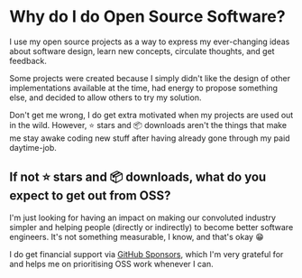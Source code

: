 # Why do I do Open Source Software?

I use my open source projects as a way to express my ever-changing ideas about
software design, learn new concepts, circulate thoughts, and get feedback.

Some projects were created because I simply didn't like the design of other
implementations available at the time, had energy to propose something else, and
decided to allow others to try my solution.

Don't get me wrong, I do get extra motivated when my projects are used out in
the wild. However, ⭐ stars and 📦 downloads aren't the things that make me stay awake
coding new stuff after having already gone through my paid daytime-job.

## If not ⭐ stars and 📦 downloads, what do you expect to get out from OSS?

I'm just looking for having an impact on making our convoluted industry simpler
and helping people (directly or indirectly) to become better software engineers.
It's not something measurable, I know, and that's okay 😁

I do get financial support via [GitHub Sponsors](https://github.com/sponsors/lcobucci),
which I'm very grateful for and helps me on prioritising OSS work whenever I can.
